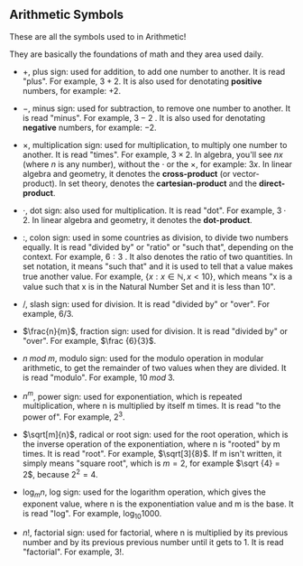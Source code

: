 ## Arithmetic Symbols

These are all the symbols used to in Arithmetic!

They are basically the foundations of math and they area used daily.

- $+$, plus sign: used for addition, to add one number to another. It is read "plus". For example,
  $3+2$. It is also used for denotating **positive** numbers, for example: $+2$.
  
- $−$, minus sign: used for subtraction, to remove one number to another. It is read "minus". For example, $3−2$ . It is also used for denotating **negative** numbers, for example: $-2$.
  
- $×$, multiplication sign: used for multiplication, to multiply one number to another. It is read "times". For example, $3×2$. In algebra, you'll see $n x$ (where $n$ is any number), without the $⋅$ or the $×$, for example: $3x$.
  In linear algebra and geometry, it denotes the **cross-product** (or vector-product). In set theory, denotes the **cartesian-product** and the **direct-product**.
  
- $⋅$, dot sign: also used for multiplication. It is read "dot". For example, $3⋅2$. In linear algebra and geometry, it denotes the **dot-product**.
  
- $:$, colon sign: used in some countries as division, to divide two numbers equally. It is read "divided by" or "ratio" or "such that", depending on the context. For example, $6:3$ . It also denotes the ratio of two quantities.
  In set notation, it means "such that" and it is used to tell that a value makes true another value. For example, $\{ x : x \in \mathbb{N}, x < 10\}$, which means "x is a value such that x is in the Natural Number Set and it is less than 10".

- $/$, slash sign: used for division. It is read "divided by" or "over". For example, $6 / 3$.

- $\frac{n}{m}$, fraction sign: used for division. It is read "divided by" or "over". For example, $\frac {6}{3}$.

- $n \; mod \;m$, modulo sign: used for the modulo operation in modular arithmetic, to get the remainder of two values when they are divided. It is read "modulo". For example, $10 \; mod \;3$.

- $n^m$, power sign: used for exponentiation, which is repeated multiplication, where n is multiplied by itself m times. It is read "to the power of". For example,  $2^3$.

- $\sqrt[m]{n}$, radical or root sign: used for the root operation, which is the inverse operation of the exponentiation, where n is "rooted" by m times. It is read "root". For example, $\sqrt[3]{8}$.
  If m isn't written, it simply means "square root", which is $m = 2$, for example $\sqrt {4} = 2$, because $2^2 = 4$.

- $\log_{m} n$, log sign: used for the logarithm operation, which gives the exponent value, where n is the exponentiation value and m is the base. It is read "log". For example, $\log_{10} 1000$.

- $n!$, factorial sign: used for factorial, where n is multiplied by its previous number and by its previous previous number until it gets to 1. It is read "factorial". For example, $3!$.

